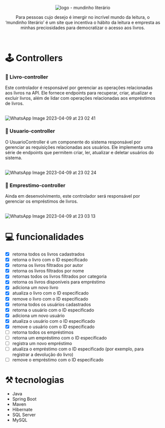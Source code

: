 

<div align="center">

![logo - mundinho literário](https://user-images.githubusercontent.com/93364960/232653717-ce8b40cc-e695-4cef-a575-791fbabab9e8.png)


</div>

<p  align="center"> Para pessoas cujo desejo é imergir no incrível mundo da leitura, o ‘mundinho literário’ é um site que incentiva o hábito da 
leitura e empresta as minhas preciosidades para democratizar o acesso aos livros. </p><br>

# 🕹 Controllers

<h3>📍 Livro-controller</h3>
Este controlador é responsável por gerenciar as operações relacionadas aos livros na API. Ele fornece endpoints para recuperar, criar, atualizar e excluir livros, além de lidar com operações relacionadas aos empréstimos de livros. <br><br>

![WhatsApp Image 2023-04-09 at 23 02 41](https://user-images.githubusercontent.com/93364960/230810901-0b99b122-ced8-45bc-b35c-e4592bd8b9f8.jpeg)

<h3>📍 Usuario-controller</h3>
O UsuarioController é um componente do sistema responsável por gerenciar as requisições relacionadas aos usuários. Ele implementa uma série de endpoints que permitem criar, ler, atualizar e deletar usuários do sistema. <br> <br>

![WhatsApp Image 2023-04-09 at 23 02 24](https://user-images.githubusercontent.com/93364960/230811674-f222fd3d-194c-426d-aeef-0a2230d5c896.jpeg)

<h3>📍 Emprestimo-controller</h3>
Ainda em desenvolvimento, este controlador será responsável por gerenciar os empréstimos de livros. <br><br>

![WhatsApp Image 2023-04-09 at 23 03 13](https://user-images.githubusercontent.com/93364960/230811884-84659f9c-2343-48e9-a5d7-d733f4697314.jpeg)


# 💻 funcionalidades

- [x]  retorna todos os livros cadastrados 
- [x]  retorna o livro com o ID especificado
- [x]  retorna os livros filtrados por autor
- [x]  retorna os livros filtrados por nome
- [x]  retornas todos os livros filtrados por categoria
- [x]  retorna os livros disponíveis para empréstimo
- [x]  adiciona um novo livro
- [x]  atualiza o livro com o ID especificado
- [x]  remove o livro com o ID especificado
- [x]  retorna todos os usuários cadastrados
- [x]  retorna o usuário com o ID especificado
- [x]  adiciona um novo usuário
- [x]  atualiza o usuário com o ID especificado
- [x]  remove o usuário com o ID especificado
- [ ]  retorna todos os empréstimos 
- [ ]  retorna um empréstimo com o ID especificado
- [ ]  registra um novo empréstimo
- [ ]  atualiza o empréstimo com o ID especificado (por exemplo, para registrar a devolução do livro)
- [ ]  remove o empréstimo com o ID especificado

# ⚒️ tecnologias

- Java
- Spring Boot
- Maven
- Hibernate
- SQL Server
- MySQL

# 

